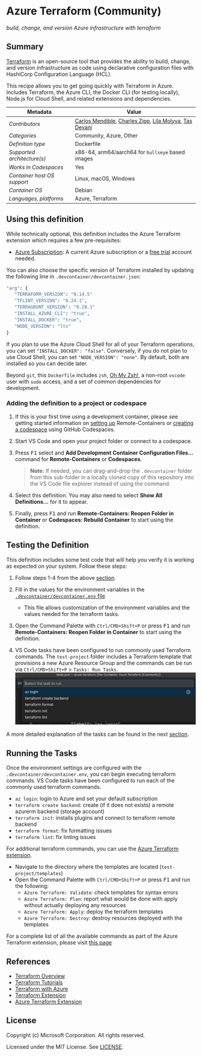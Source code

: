 # Azure Terraform (Community)

_build, change, and version Azure infrastructure with terraform_

## Summary

[Terraform](https://www.terraform.io/) is an open-source tool that provides the
ability to build, change, and version infrastructure as code using declarative
configuration files with HashiCorp Configuration Language (HCL).

This recipe allows you to get going quickly with Terraform in Azure. Includes
Terraform, the Azure CLI, the Docker CLI (for testing locally), Node.js for
Cloud Shell, and related extensions and dependencies.

| Metadata                    | Value                                                                                                                                                                                     |
| --------------------------- | ----------------------------------------------------------------------------------------------------------------------------------------------------------------------------------------- |
| _Contributors_              | [Carlos Mendible](https://github.com/cmendible), [Charles Zipp](https://github.com/charleszipp), [Lila Molyva](https://github.com/norelina), [Tas Devani](https://github.com/tasdevani21) |
| _Categories_                | Community, Azure, Other                                                                                                                                                                   |
| _Definition type_           | Dockerfile                                                                                                                                                                                |
| _Supported architecture(s)_ | x86-64, arm64/aarch64 for `bullseye` based images                                                                                                                                         |
| _Works in Codespaces_       | Yes                                                                                                                                                                                       |
| _Container host OS support_ | Linux, macOS, Windows                                                                                                                                                                     |
| _Container OS_              | Debian                                                                                                                                                                                    |
| _Languages, platforms_      | Azure, Terraform                                                                                                                                                                          |

## Using this definition

While technically optional, this definition includes the Azure Terraform
extension which requires a few pre-requisites:

-   [Azure Subscription](https://azure.microsoft.com): A current Azure
    subscription or a [free trial](https://azure.microsoft.com/en-us/free/)
    account needed.

You can also choose the specific version of Terraform installed by updating the
following line in `.devcontainer/devcontainer.json`:

```Dockerfile
"arg": {
   "TERRAFORM_VERSION": "0.14.5"
   "TFLINT_VERSION": "0.24.1",
   "TERRAGRUNT_VERSION": "0.28.1"
   "INSTALL_AZURE_CLI": "true",
   "INSTALL_DOCKER": "true",
   "NODE_VERSION": "lts"
}
```

If you plan to use the Azure Cloud Shell for all of your Terraform operations,
you can set `"INSTALL_DOCKER": "false"`. Conversely, if you do not plan to use
Cloud Shell, you can set `"NODE_VERSION": "none"`. By default, both are
installed so you can decide later.

Beyond `git`, this `Dockerfile` includes `zsh`, [Oh My Zsh!](https://ohmyz.sh/),
a non-root `vscode` user with `sudo` access, and a set of common dependencies
for development.

### Adding the definition to a project or codespace

1. If this is your first time using a development container, please see getting
   started information on
   [setting up](https://aka.ms/vscode-remote/containers/getting-started)
   Remote-Containers or
   [creating a codespace](https://aka.ms/ghcs-open-codespace) using GitHub
   Codespaces.

2. Start VS Code and open your project folder or connect to a codespace.

3. Press <kbd>F1</kbd> select and **Add Development Container Configuration
   Files...** command for **Remote-Containers** or **Codespaces**.

    > **Note:** If needed, you can drag-and-drop the `.devcontainer` folder from
    > this sub-folder in a locally cloned copy of this repository into the VS
    > Code file explorer instead of using the command.

4. Select this definition. You may also need to select **Show All
   Definitions...** for it to appear.

5. Finally, press <kbd>F1</kbd> and run **Remote-Containers: Reopen Folder in
   Container** or **Codespaces: Rebuild Container** to start using the
   definition.

## Testing the Definition

This definition includes some test code that will help you verify it is working
as expected on your system. Follow these steps:

1. Follow steps 1-4 from the above
   [section](#adding-the-definition-to-your-project).
2. Fill in the values for the environment variables in the
   [`.devcontainer/devcontainer.env` file](https://code.visualstudio.com/docs/remote/containers-advanced#_option-2-use-an-env-file)

    - This file allows customization of the environment variables and the values
      needed for the terraform tasks.

3. Open the Command Palette with `Ctrl/CMD+Shift+P` or press <kbd>F1</kbd> and
   run **Remote-Containers: Reopen Folder in Container** to start using the
   definition.

4. VS Code tasks have been configured to run commonly used Terraform commands.
   The `test-project` folder includes a Terraform template that provisions a new
   Azure Resource Group and the commands can be run via `Ctrl/CMD+Shift+P` >
   `Tasks: Run Tasks`.
   ![Run Terraform Tasks](test-project/assets/Terraform_tasks.png)

A more detailed explanation of the tasks can be found in the next
[section](#running-the-tasks).

## Running the Tasks

Once the environment settings are configured with the
`.devcontainer/devcontainer.env`, you can begin executing terraform commands. VS
Code tasks have been configured to run each of the commonly used terraform
commands.

-   `az login`: login to Azure and set your default subscription
-   `terraform create backend`: create (if it does not exists) a remote azurerm
    backend (storage account)
-   `terraform init`: installs plugins and connect to terraform remote backend
-   `terraform format`: fix formatting issues
-   `terraform lint`: fix linting issues

For additional terraform commands, you can use the
[Azure Terraform extension](https://marketplace.visualstudio.com/items?itemName=ms-azuretools.vscode-azureterraform).

-   Navigate to the directory where the templates are located
    (`test-project/templates`)
-   Open the Command Palette with `Ctrl/CMD+Shift+P` or press <kbd>F1</kbd> and
    run the following:
    -   `Azure Terraform: Validate`: check templates for syntax errors
    -   `Azure Terraform: Plan`: report what would be done with apply without
        actually deploying any resources
    -   `Azure Terraform: Apply`: deploy the terraform templates
    -   `Azure Terraform: Destroy`: destroy resources deployed with the
        templates

For a complete list of all the available commands as part of the Azure Terraform
extension, please visit
[this page](https://marketplace.visualstudio.com/items?itemName=ms-azuretools.vscode-azureterraform)

## References

-   [Terraform Overview](https://www.terraform.io/intro/index.html)
-   [Terraform Tutorials](https://learn.hashicorp.com/terraform?utm_source=terraform_io)
-   [Terraform with Azure](https://docs.microsoft.com/en-us/azure/terraform/terraform-overview)
-   [Terraform Extension](https://marketplace.visualstudio.com/items?itemName=HashiCorp.terraform)
-   [Azure Terraform Extension](https://marketplace.visualstudio.com/items?itemName=ms-azuretools.vscode-azureterraform)

## License

Copyright (c) Microsoft Corporation. All rights reserved.

Licensed under the MIT License. See
[LICENSE](https://github.com/microsoft/vscode-dev-containers/blob/main/LICENSE).
